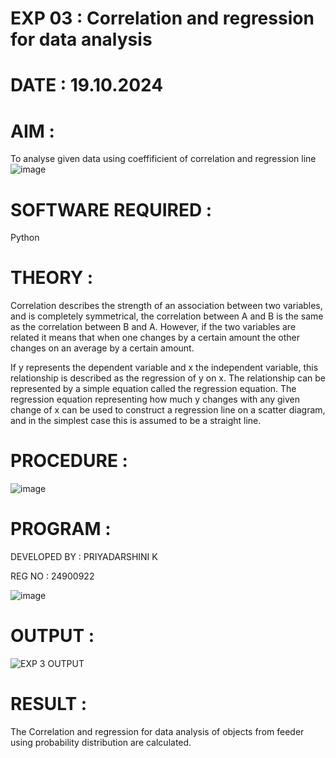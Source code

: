 # EXP 03 : Correlation and regression for data analysis
# DATE : 19.10.2024
# AIM : 

To analyse given data using coeffificient of correlation and regression line
![image](https://user-images.githubusercontent.com/104613195/168224136-d6b64e64-7d3d-4775-9337-c8f96fe41f2d.png)


# SOFTWARE REQUIRED :  

Python

# THEORY :

Correlation describes the strength of an association between two variables, and is completely symmetrical, the correlation between A and B is the same as the correlation between B and A. However, if the two variables are related it means that when one changes by a certain amount the other changes on an average by a certain amount.  

If y represents the dependent variable and x the independent variable, this relationship is described as the regression of y on x. The relationship can be represented by a simple equation called the regression equation. The regression equation representing how much y changes with any given change of x can be used to construct a regression line on a scatter diagram, and in the simplest case this is assumed to be a straight line.

# PROCEDURE :

![image](https://user-images.githubusercontent.com/104613195/168225866-ac8f6610-bdc3-4ac2-a24e-2b24ba08e189.png)

# PROGRAM :
DEVELOPED BY : PRIYADARSHINI K

REG NO : 24900922


![image](https://github.com/ramjan1729/Correlation_Regression/assets/103921593/9eb48cbf-8ca3-4cd9-8440-ff45fd98333e)

# OUTPUT :
![EXP 3 OUTPUT](https://github.com/user-attachments/assets/4b681ea8-c6c1-4c07-99df-70f2006ff976)

# RESULT :
The Correlation and regression for data analysis of objects from feeder using probability distribution are calculated.


